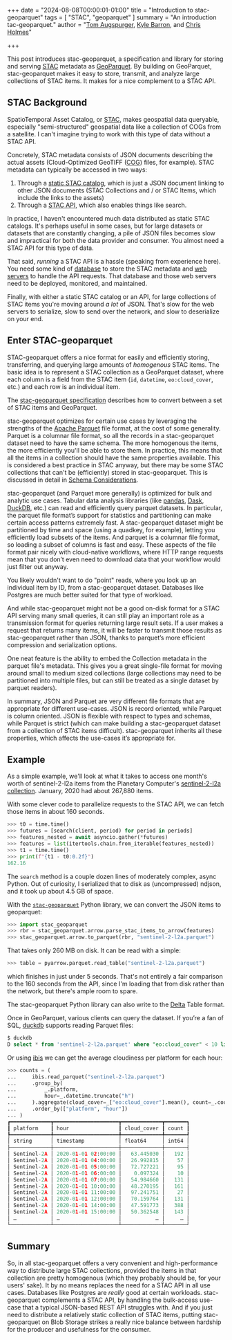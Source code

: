 +++
date = "2024-08-08T00:00:01-01:00"
title = "Introduction to stac-geoparquet"
tags = [ "STAC", "geoparquet" ]
summary = "An introduction tac-geoparquet."
author = "[Tom Augspurger](https://tomaugspurger.net), [Kyle Barron](https://kylebarron.dev), and [Chris Holmes](https://beta.source.coop/cholmes)"

+++

This post introduces stac-geoparquet, a specification and library for storing and serving [STAC] metadata as [GeoParquet]. By building on GeoParquet, stac-geoparquet makes it easy to store, transmit, and analyze large collections of STAC items. It makes for a nice complement to a STAC API.

## STAC Background

SpatioTemporal Asset Catalog, or [STAC], makes geospatial data queryable, especially "semi-structured" geospatial data like a collection of COGs from a satellite. I can't imagine trying to work with this type of data without a STAC API.

Concretely, STAC metadata consists of JSON documents describing the actual assets (Cloud-Optimized GeoTIFF ([COG]) files, for example). STAC metadata can typically be accessed in two ways:

1. Through a [static STAC catalog](https://github.com/radiantearth/stac-spec/blob/master/catalog-spec/catalog-spec.md), which is just a JSON document linking to other JSON documents (STAC Collections and / or STAC Items, which include the links to the assets)
2. Through a [STAC API](https://github.com/radiantearth/stac-api-spec), which also enables things like search.

In practice, I haven't encountered much data distributed as static STAC catalogs. It's perhaps useful in some cases, but for large datasets or datasets that are constantly changing, a pile of JSON files becomes slow and impractical for both the data provider and consumer. You almost need a STAC API for this type of data.

That said, *running* a STAC API is a hassle (speaking from experience here). You need some kind of [database](https://github.com/stac-utils/pgstac) to store the STAC metadata and [web servers](https://github.com/stac-utils/stac-fastapi) to handle the API requests. That database and those web servers need to be deployed, monitored, and maintained.

Finally, with either a static STAC catalog or an API, for large collections of STAC items you're moving around *a lot* of JSON. That's slow for the web servers to serialize, slow to send over the network, and slow to deserialize on your end.

## Enter STAC-geoparquet

STAC-geoparquet offers a nice format for easily and efficiently storing, transferring, and querying large amounts of *homogenous* STAC items.
The basic idea is to represent a STAC collection as a GeoParquet dataset​​, where each column is a field from the STAC item (`id`, `datetime`, `eo:cloud_cover`, etc.) and each row is an individual item.

The [stac-geoparquet specification](https://stac-utils.github.io/stac-geoparquet/latest/spec/stac-geoparquet-spec/) describes how to convert between a set of STAC items and GeoParquet.

stac-geoparquet optimizes for certain use cases by leveraging the strengths of the [Apache Parquet] file format, at the cost of some generality.
Parquet is a columnar file format, so all the records in a stac-geoparquet dataset need to have the same schema. The more homogenous the items, the more efficiently you'll be able to store them. In practice, this means that all the items in a collection should have the same properties available. This is considered a best practice in STAC anyway, but there may be some STAC collections that can't be (efficiently) stored in stac-geoparquet. This is discussed in detail in [Schema Considerations].

stac-geoparquet (and Parquet more generally) is optimized for bulk and analytic use cases. Tabular data analysis libraries (like [pandas], [Dask], [DuckDB], etc.) can read and efficiently query parquet datasets. In particular, the parquet file format’s support for statistics and partitioning can make certain access patterns extremely fast. A stac-geoparquet dataset might be partitioned by time and space (using a quadkey, for example), letting you efficiently load subsets of the items. And parquet is a columnar file format, so loading a subset of columns is fast and easy. These aspects of the file format pair nicely with cloud-native workflows, where HTTP range requests mean that you don’t even need to download data that your workflow would just filter out anyway.

You likely wouldn't want to do "point" reads, where you look up an individual item by ID, from a stac-geoparquet dataset. Databases like Postgres are much better suited for that type of workload.

And while stac-geoparquet might not be a good on-disk format for a STAC API serving many small queries, it can still play an important role as a transmission format for queries returning large result sets. If a user makes a request that returns many items, it will be faster to transmit those results as stac-geoparquet rather than JSON, thanks to parquet’s more efficient compression and serialization options.

One neat feature is the ability to embed the Collection metadata in the parquet file's metadata. This gives you a great single-file format for moving around small to medium sized collections (large collections may need to be partitioned into multiple files, but can still be treated as a single dataset by parquet readers).

In summary, JSON and Parquet are very different file formats that are appropriate for different use-cases. JSON is record oriented, while Parquet is column oriented. JSON is flexible with respect to types and schemas, while Parquet is strict (which can make building a stac-geoparquet dataset from a collection of STAC items difficult). stac-geoparquet inherits all these properties, which affects the use-cases it’s appropriate for.

## Example

As a simple example, we'll look at what it takes to access one month's worth of sentinel-2-l2a items from the Planetary Computer's [sentinel-2-l2a collection](https://planetarycomputer.microsoft.com/dataset/sentinel-2-l2a). January, 2020 had about 267,880 items.

With some clever code to parallelize requests to the STAC API, we can fetch those items in about 160 seconds.

```python
>>> t0 = time.time()
>>> futures = [search(client, period) for period in periods]
>>> features_nested = await asyncio.gather(*futures)
>>> features = list(itertools.chain.from_iterable(features_nested))
>>> t1 = time.time()
>>> print(f"{t1 - t0:0.2f}")
162.16
```

The `search` method is a couple dozen lines of moderately complex, async Python. Out of curiosity, I serialized that to disk as (uncompressed) ndjson, and it took up about 4.5 GB of space.

With the [`stac-geoparquet`] Python library, we can convert the JSON items to geoparquet:

```python
>>> import stac_geoparquet
>>> rbr = stac_geoparquet.arrow.parse_stac_items_to_arrow(features)
>>> stac_geoparquet.arrow.to_parquet(rbr, "sentinel-2-l2a.parquet")
```

That takes only 260 MB on disk. It can be read with a simple:

```python
>>> table = pyarrow.parquet.read_table("sentinel-2-l2a.parquet")
```

which finishes in just under 5 seconds. That's not entirely a fair comparison to the 160 seconds from the API, since I'm loading that from disk rather than the network, but there's ample room to spare.

The stac-geoparquet Python library can also write to the [Delta] Table format.

Once in GeoParquet, various clients can query the dataset. If you’re a fan of SQL, [duckdb] supports reading Parquet files:

```sql
$ duckdb
D select * from 'sentinel-2-l2a.parquet' where "eo:cloud_cover" < 10 limit 10;
```

Or using [ibis] we can get the average cloudiness per platform for each hour:

```python
>>> counts = (
...     ibis.read_parquet("sentinel-2-l2a.parquet")
...     .group_by(
...         _.platform,
...         hour=_.datetime.truncate("h")
...     ).aggregate(cloud_cover=_["eo:cloud_cover"].mean(), count=_.count())
...     .order_by(["platform", "hour"])
... )
┏━━━━━━━━━━━━━┳━━━━━━━━━━━━━━━━━━━━━┳━━━━━━━━━━━━━┳━━━━━━━┓
┃ platform    ┃ hour                ┃ cloud_cover ┃ count ┃
┡━━━━━━━━━━━━━╇━━━━━━━━━━━━━━━━━━━━━╇━━━━━━━━━━━━━╇━━━━━━━┩
│ string      │ timestamp           │ float64     │ int64 │
├─────────────┼─────────────────────┼─────────────┼───────┤
│ Sentinel-2A │ 2020-01-01 02:00:00 │   63.445030 │   192 │
│ Sentinel-2A │ 2020-01-01 04:00:00 │   26.992815 │    57 │
│ Sentinel-2A │ 2020-01-01 05:00:00 │   72.727221 │    95 │
│ Sentinel-2A │ 2020-01-01 06:00:00 │    0.097324 │    10 │
│ Sentinel-2A │ 2020-01-01 07:00:00 │   54.984660 │   131 │
│ Sentinel-2A │ 2020-01-01 10:00:00 │   48.270195 │   161 │
│ Sentinel-2A │ 2020-01-01 11:00:00 │   97.241751 │    27 │
│ Sentinel-2A │ 2020-01-01 12:00:00 │   70.159764 │   131 │
│ Sentinel-2A │ 2020-01-01 14:00:00 │   47.591773 │   388 │
│ Sentinel-2A │ 2020-01-01 15:00:00 │   50.362548 │   143 │
│ …           │ …                   │           … │     … │
└─────────────┴─────────────────────┴─────────────┴───────┘
```

## Summary

So, in all stac-geoparquet offers a very convenient and high-performance way to distribute large STAC collections, provided the items in that collection are pretty homogenous (which they probably should be, for your users' sake). It by no means replaces the need for a STAC API in all use cases. Databases like Postgres are *really* good at certain workloads. stac-geoparquet complements a STAC API, by handling the bulk-access use-case that a typical JSON-based REST API struggles with. And if you just need to distribute a relatively static collection of STAC items, putting stac-geoparquet on Blob Storage strikes a really nice balance between hardship for the producer and usefulness for the consumer.

[`stac-geoparquet`]: https://stac-utils.github.io/stac-geoparquet/latest/
[Apache Parquet]: https://parquet.apache.org
[Dask]: https://dask.org
[Delta]: https://docs.delta.io/latest/delta-intro.html
[DuckDB]: https://duckdb.org
[geoparquet]: https://geoparquet.org
[ibis]: https://ibis-project.org
[pandas]: https://pandas.pydata.org
[Schema Considerations]: https://stac-utils.github.io/stac-geoparquet/latest/schema/
[STAC]: https://stacspec.org
[COG]: https://www.cogeo.org
